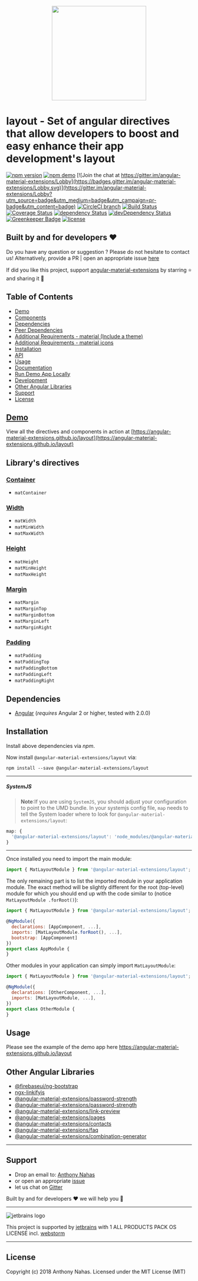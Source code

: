 <p align="center">
  <img height="256px" width="256px" style="text-align: center;" src="https://cdn.rawgit.com/angular-material-extensions/layout/master/demo/src/assets/logo.svg">
</p>

# layout - Set of angular directives that allow developers to boost and easy enhance their app development&#39;s layout

[![npm version](https://badge.fury.io/js/%40angular-material-extensions%2Flayout.svg)](https://badge.fury.io/js/%40angular-material-extensions%2Flayout)
[![npm demo](https://img.shields.io/badge/demo-online-ed1c46.svg)](https://angular-material-extensions.github.io/layout)
[![Join the chat at https://gitter.im/angular-material-extensions/Lobby](https://badges.gitter.im/angular-material-extensions/Lobby.svg)](https://gitter.im/angular-material-extensions/Lobby?utm_source=badge&utm_medium=badge&utm_campaign=pr-badge&utm_content=badge)
[![CircleCI branch](https://img.shields.io/circleci/project/github/angular-material-extensions/layout/master.svg?label=circleci)](https://circleci.com/gh/angular-material-extensions/layout)
[![Build Status](https://travis-ci.org/angular-material-extensions/layout.svg?branch=master)](https://travis-ci.org/angular-material-extensions/layout)
[![Coverage Status](https://coveralls.io/repos/github/angular-material-extensions/layout/badge.svg?branch=master)](https://coveralls.io/github/angular-material-extensions/layout?branch=master)
[![dependency Status](https://david-dm.org/angular-material-extensions/layout/status.svg)](https://david-dm.org/angular-material-extensions/layout)
[![devDependency Status](https://david-dm.org/angular-material-extensions/layout/dev-status.svg?branch=master)](https://david-dm.org/angular-material-extensions/layout#info=devDependencies)
[![Greenkeeper Badge](https://badges.greenkeeper.io/angular-material-extensions/layout.svg)](https://greenkeeper.io/)
[![license](https://img.shields.io/github/license/angular-material-extensions/layout.svg?style=flat-square)](https://github.com/angular-material-extensions/layout/blob/master/LICENSE)


## Built by and for developers :heart:
Do you have any question or suggestion ? Please do not hesitate to contact us!
Alternatively, provide a PR | open an appropriate issue [here](https://github.com/angular-material-extensions/layout/issues)

If did you like this project, support [angular-material-extensions](https://github.com/angular-material-extensions) 
by starring :star: and sharing it :loudspeaker:

## Table of Contents
- [Demo](#demo)
- [Components](#components)
- [Dependencies](#dependencies)
- [Peer Dependencies](#peerDependencies)
- [Additional Requirements - material (Include a theme)](#additional-requirements-material-theme)
- [Additional Requirements - material icons](#additional-requirements-material-icons)
- [Installation](#installation)
- [API](#api)
- [Usage](#usage)
- [Documentation](#documentation)
- [Run Demo App Locally](#run-demo-app-locally)
- [Development](#development)
- [Other Angular Libraries](#other-angular-libraries)
- [Support](#support)
- [License](#license)

<a name="demo"/>

## [Demo](https://angular-material-extensions.github.io/layout)

View all the directives and components in action at [https://angular-material-extensions.github.io/layout](https://angular-material-extensions.github.io/layout)

<a name="components"/>

## Library's directives

### [Container](https://angular-material-extensions.github.io/layout/utilities/container)
- `matContainer`

### [Width](https://angular-material-extensions.github.io/layout/utilities/width)
- `matWidth`
- `matMinWidth`
- `matMaxWidth`

### [Height](https://angular-material-extensions.github.io/layout/utilities/height)
- `matHeight`
- `matMinHeight`
- `matMaxHeight`

### [Margin](https://angular-material-extensions.github.io/layout/utilities/margin)
- `matMargin`
- `matMarginTop`
- `matMarginBottom`
- `matMarginLeft`
- `matMarginRight`

### [Padding](https://angular-material-extensions.github.io/layout/utilities/padding)
- `matPadding`
- `matPaddingTop`
- `matPaddingBottom`
- `matPaddingLeft`
- `matPaddingRight`

## Dependencies
* [Angular](https://angular.io) (*requires* Angular 2 or higher, tested with 2.0.0)

## Installation
Install above dependencies via *npm*. 

Now install `@angular-material-extensions/layout` via:
```shell
npm install --save @angular-material-extensions/layout
```

---
##### SystemJS
>**Note**:If you are using `SystemJS`, you should adjust your configuration to point to the UMD bundle.
In your systemjs config file, `map` needs to tell the System loader where to look for `@angular-material-extensions/layout`:
```js
map: {
  '@angular-material-extensions/layout': 'node_modules/@angular-material-extensions/layout/bundles/layout.umd.js',
}
```
---

Once installed you need to import the main module:
```js
import { MatLayoutModule } from '@angular-material-extensions/layout';
```
The only remaining part is to list the imported module in your application module. The exact method will be slightly
different for the root (top-level) module for which you should end up with the code similar to (notice ` MatLayoutModule .forRoot()`):
```js
import { MatLayoutModule } from '@angular-material-extensions/layout';

@NgModule({
  declarations: [AppComponent, ...],
  imports: [MatLayoutModule.forRoot(), ...],  
  bootstrap: [AppComponent]
})
export class AppModule {
}
```

Other modules in your application can simply import ` MatLayoutModule `:

```js
import { MatLayoutModule } from '@angular-material-extensions/layout';

@NgModule({
  declarations: [OtherComponent, ...],
  imports: [MatLayoutModule, ...], 
})
export class OtherModule {
}
```

## Usage

Please see the example of the demo app here https://angular-material-extensions.github.io/layout

<a name="other-angular-libraries"/>

## Other Angular Libraries
- [@firebaseui/ng-bootstrap](https://github.com/firebaseui/ng-bootstrap)
- [ngx-linkifyjs](https://github.com/anthonynahas/ngx-linkifyjs)
- [@angular-material-extensions/password-strength](https://github.com/angular-material-extensions/password-strength)
- [@angular-material-extensions/password-strength](https://github.com/angular-material-extensions/google-maps-autocomplete)
- [@angular-material-extensions/link-preview](https://github.com/angular-material-extensions/link-preview)
- [@angular-material-extensions/pages](https://github.com/angular-material-extensions/pages)
- [@angular-material-extensions/contacts](https://github.com/angular-material-extensions/contacts)
- [@angular-material-extensions/faq](https://github.com/angular-material-extensions/faq)
- [@angular-material-extensions/combination-generator](https://github.com/angular-material-extensions/combination-generator)

---

<a name="support"/>

## Support
+ Drop an email to: [Anthony Nahas](mailto:anthony.na@hotmail.de)
+ or open an appropriate [issue](https://github.com/angular-material-extensions/layout/issues)
+ let us chat on [Gitter](https://gitter.im/angular-material-extensions/Lobby)
 
 Built by and for developers :heart: we will help you :punch:

---

![jetbrains logo](https://raw.githubusercontent.com/angular-material-extensions/layout/HEAD/assets/jetbrains-variant-4_logos/jetbrains-variant-4.png)

This project is supported by [jetbrains](https://www.jetbrains.com/) with 1 ALL PRODUCTS PACK OS LICENSE incl. [webstorm](https://www.jetbrains.com/webstorm)

---

<a name="license"/>

## License

Copyright (c) 2018 Anthony Nahas. Licensed under the MIT License (MIT)

